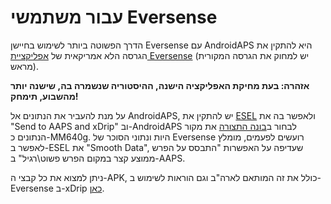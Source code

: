 # עבור משתמשי Eversense

הדרך הפשוטה ביותר לשימוש בחיישן Eversense עם AndroidAPS היא להתקין את הגרסה הלא אמריקאית של [אפליקציית Eversense](https://github.com/BernhardRo/Esel/blob/master/apk/Eversense_CGM_v1.0.410-patched.apk) (יש למחוק את הגרסה המקורית מראש).

**אזהרה: בעת מחיקת האפליקציה הישנה, ההיסטוריה שנשמרה בה, שישנה יותר מהשבוע, תימחק!**

על מנת להעביר את הנתונים אל AndroidAPS, יש להתקין את [ESEL](https://github.com/BernhardRo/Esel/blob/master/apk/esel.apk) ולאפשר בה את "Send to AAPS and xDrip" וב-AndroidAPS לבחור ב[בונה התצורה](../Configuration/Config-Builder.md) את מקור הנתונים כ-MM640g. היות ונתוני הסוכר של Eversense רועשים לפעמים, מומלץ לאפשר ב-ESEL את "Smooth Data", שעדיפה על האפשרות "התבסס על הפרש ממוצע קצר במקום הפרש פשוט\רגיל" ב-AAPS.

ניתן למצוא את כל קבצי ה-APK, כולל את זה המותאם לארה"ב וגם הוראות לשימוש ב-Eversense ב-xDrip [כאן](https://github.com/BernhardRo/Esel/tree/master/apk).
